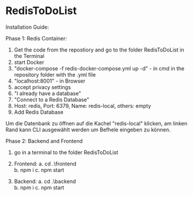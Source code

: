 # RedisToDoList

Installation Guide:

Phase 1: Redis Container:

1. Get the code from the repostiory and go to the folder RedisToDoList in the Terminal
2. start Docker
3. "docker-compose -f redis-docker-compose.yml up -d" - in cmd in the repository folder with the .yml file
4. "localhost:8001" - in Browser
5. accept privacy settings
6. "I already have a database"
7. "Connect to a Redis Database"
8. Host: redis, Port: 6379, Name: redis-local, others: empty
9. Add Redis Database

Um die Datenbank zu öffnen auf die Kachel "redis-local" klicken, am linken Rand kann CLI ausgewählt werden um Befhele eingeben zu können.

Phase 2: Backend and Frontend

1. go in a terminal to the folder RedisToDoList
2. Frontend:
   a. cd .\frontend\
   b. npm i
   c. npm start

3. Backend:
   a. cd .\backend\
   b. npm i
   c. npm start
